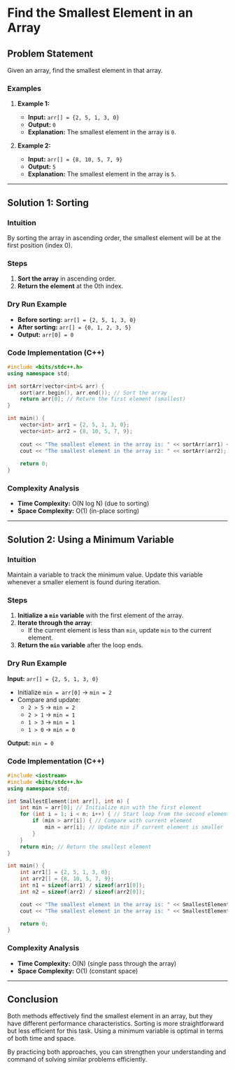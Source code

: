 # Find the Smallest Element in an Array

## Problem Statement

Given an array, find the smallest element in that array.

### Examples

1. **Example 1:**
   - **Input:** `arr[] = {2, 5, 1, 3, 0}`
   - **Output:** `0`
   - **Explanation:** The smallest element in the array is `0`.

2. **Example 2:**
   - **Input:** `arr[] = {8, 10, 5, 7, 9}`
   - **Output:** `5`
   - **Explanation:** The smallest element in the array is `5`.

---

## Solution 1: Sorting

### Intuition

By sorting the array in ascending order, the smallest element will be at the first position (index 0).

### Steps

1. **Sort the array** in ascending order.
2. **Return the element** at the 0th index.

### Dry Run Example

- **Before sorting:** `arr[] = {2, 5, 1, 3, 0}`
- **After sorting:** `arr[] = {0, 1, 2, 3, 5}`
- **Output:** `arr[0] = 0`

### Code Implementation (C++)

```cpp
#include <bits/stdc++.h>
using namespace std;

int sortArr(vector<int>& arr) {
    sort(arr.begin(), arr.end()); // Sort the array
    return arr[0]; // Return the first element (smallest)
}

int main() {
    vector<int> arr1 = {2, 5, 1, 3, 0};
    vector<int> arr2 = {8, 10, 5, 7, 9};
   
    cout << "The smallest element in the array is: " << sortArr(arr1) << endl; // Output: 0
    cout << "The smallest element in the array is: " << sortArr(arr2); // Output: 5
   
    return 0;
}
```

### Complexity Analysis

- **Time Complexity:** O(N log N) (due to sorting)
- **Space Complexity:** O(1) (in-place sorting)

---

## Solution 2: Using a Minimum Variable

### Intuition

Maintain a variable to track the minimum value. Update this variable whenever a smaller element is found during iteration.

### Steps

1. **Initialize a `min` variable** with the first element of the array.
2. **Iterate through the array**:
   - If the current element is less than `min`, update `min` to the current element.
3. **Return the `min` variable** after the loop ends.

### Dry Run Example

**Input:** `arr[] = {2, 5, 1, 3, 0}`

- Initialize `min = arr[0]` → `min = 2`
- Compare and update:
  - `2 > 5` → `min = 2`
  - `2 > 1` → `min = 1`
  - `1 > 3` → `min = 1`
  - `1 > 0` → `min = 0`

**Output:** `min = 0`

### Code Implementation (C++)

```cpp
#include <iostream>
#include <bits/stdc++.h>
using namespace std;

int SmallestElement(int arr[], int n) {
    int min = arr[0]; // Initialize min with the first element
    for (int i = 1; i < n; i++) { // Start loop from the second element
        if (min > arr[i]) { // Compare with current element
            min = arr[i]; // Update min if current element is smaller
        }
    }
    return min; // Return the smallest element
}

int main() {
    int arr1[] = {2, 5, 1, 3, 0};
    int arr2[] = {8, 10, 5, 7, 9};
    int n1 = sizeof(arr1) / sizeof(arr1[0]);
    int n2 = sizeof(arr2) / sizeof(arr2[0]);

    cout << "The smallest element in the array is: " << SmallestElement(arr1, n1) << endl; // Output: 0
    cout << "The smallest element in the array is: " << SmallestElement(arr2, n2); // Output: 5

    return 0;
}
```

### Complexity Analysis

- **Time Complexity:** O(N) (single pass through the array)
- **Space Complexity:** O(1) (constant space)

---

## Conclusion

Both methods effectively find the smallest element in an array, but they have different performance characteristics. Sorting is more straightforward but less efficient for this task. Using a minimum variable is optimal in terms of both time and space.

By practicing both approaches, you can strengthen your understanding and command of solving similar problems efficiently.
```
